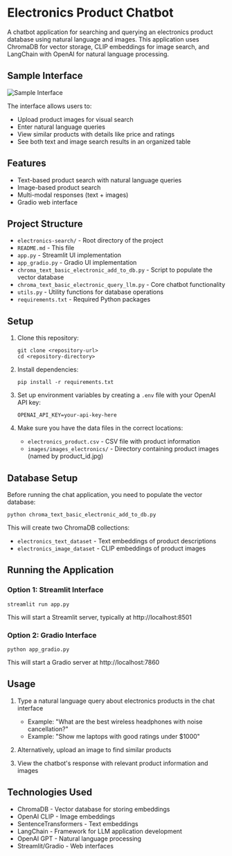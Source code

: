 # Electronics Product Chatbot

A chatbot application for searching and querying an electronics product database using natural language and images. This application uses ChromaDB for vector storage, CLIP embeddings for image search, and LangChain with OpenAI for natural language processing.

## Sample Interface

![Sample Interface](sample@SamplePic1.png)

The interface allows users to:
- Upload product images for visual search
- Enter natural language queries
- View similar products with details like price and ratings
- See both text and image search results in an organized table

## Features

- Text-based product search with natural language queries
- Image-based product search
- Multi-modal responses (text + images)
- Gradio web interface

## Project Structure

- `electronics-search/` - Root directory of the project
- `README.md` - This file
- `app.py` - Streamlit UI implementation
- `app_gradio.py` - Gradio UI implementation
- `chroma_text_basic_electronic_add_to_db.py` - Script to populate the vector database
- `chroma_text_basic_electronic_query_llm.py` - Core chatbot functionality
- `utils.py` - Utility functions for database operations
- `requirements.txt` - Required Python packages

## Setup

1. Clone this repository:
   ```
   git clone <repository-url>
   cd <repository-directory>
   ```

2. Install dependencies:
   ```
   pip install -r requirements.txt
   ```

3. Set up environment variables by creating a `.env` file with your OpenAI API key:
   ```
   OPENAI_API_KEY=your-api-key-here
   ```

4. Make sure you have the data files in the correct locations:
   - `electronics_product.csv` - CSV file with product information
   - `images/images_electronics/` - Directory containing product images (named by product_id.jpg)

## Database Setup

Before running the chat application, you need to populate the vector database:

```
python chroma_text_basic_electronic_add_to_db.py
```

This will create two ChromaDB collections:
- `electronics_text_dataset` - Text embeddings of product descriptions
- `electronics_image_dataset` - CLIP embeddings of product images

## Running the Application

### Option 1: Streamlit Interface

```
streamlit run app.py
```

This will start a Streamlit server, typically at http://localhost:8501

### Option 2: Gradio Interface

```
python app_gradio.py
```

This will start a Gradio server at http://localhost:7860

## Usage

1. Type a natural language query about electronics products in the chat interface
   - Example: "What are the best wireless headphones with noise cancellation?"
   - Example: "Show me laptops with good ratings under $1000"

2. Alternatively, upload an image to find similar products

3. View the chatbot's response with relevant product information and images

## Technologies Used

- ChromaDB - Vector database for storing embeddings
- OpenAI CLIP - Image embeddings
- SentenceTransformers - Text embeddings
- LangChain - Framework for LLM application development
- OpenAI GPT - Natural language processing
- Streamlit/Gradio - Web interfaces 